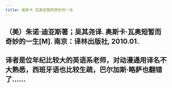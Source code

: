```yaml
---
title: 奥斯卡·瓦奥短暂而奇妙的一生
---
```


## （美）朱诺·迪亚斯著；吴其尧译. 奥斯卡·瓦奥短暂而奇妙的一生[M]. 南京：译林出版社, 2010.01.

## 译者是位年纪比较大的英语系老师，对动漫通用译名不大熟悉，西班牙语也比较生疏，巴尔加斯·略萨也翻错了……
